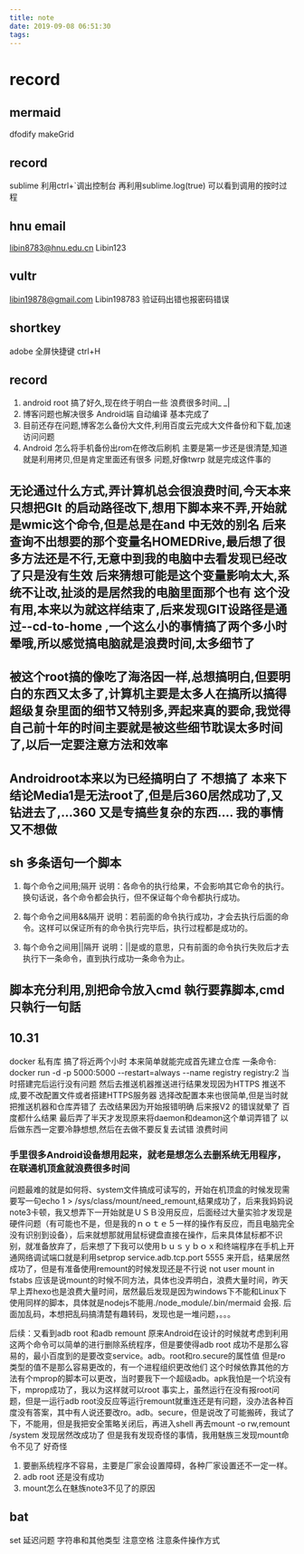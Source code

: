```yaml
---
title: note
date: 2019-09-08 06:51:30
tags:
---
```

# record 

## mermaid
dfodify makeGrid 

## record
sublime 利用ctrl+`调出控制台 再利用sublime.log(true) 可以看到调用的按时过程

## hnu email
libin8783@hnu.edu.cn
Libin123

## vultr
libin19878@gmail.com
Libin198783
验证码出错也报密码错误
## shortkey
adobe 全屏快捷键 ctrl+H
		
## record
1. android root 搞了好久,现在终于明白一些 浪费很多时间_ _|
2. 博客问题也解决很多 Android端 自动编译 基本完成了
3. 目前还存在问题,博客怎么备份大文件,利用百度云完成大文件备份和下载,加速访问问题
4. Android 怎么将手机备份出rom在修改后刷机 主要是第一步还是很清楚,知道就是利用拷贝,但是肯定里面还有很多
问题,好像twrp 就是完成这件事的

## 无论通过什么方式,弄计算机总会很浪费时间,今天本来只想把GIt 的启动路径改下,想用下脚本来不弄,开始就是wmic这个命令,但是总是在and 中无效的别名 后来查询不出想要的那个变量名HOMEDRive,最后想了很多方法还是不行,无意中到我的电脑中去看发现已经改了只是没有生效 后来猜想可能是这个变量影响太大,系统不让改,扯淡的是居然我的电脑里面那个也有 这个没有用,本来以为就这样结束了,后来发现GIT设路径是通过--cd-to-home ,一个这么小的事情搞了两个多小时 晕哦,所以感觉搞电脑就是浪费时间,太多细节了

## 被这个root搞的像吃了海洛因一样,总想搞明白,但要明白的东西又太多了,计算机主要是太多人在搞所以搞得超级复杂里面的细节又特别多,弄起来真的要命,我觉得自己前十年的时间主要就是被这些细节耽误太多时间了,以后一定要注意方法和效率

## Androidroot本来以为已经搞明白了 不想搞了 本来下结论Media1是无法root了,但是后360居然成功了,又钻进去了,...360 又是专搞些复杂的东西.... 我的事情又不想做

## sh 多条语句一个脚本
1. 每个命令之间用;隔开 说明：各命令的执行给果，不会影响其它命令的执行。换句话说，各个命令都会执行，但不保证每个命令都执行成功。

2. 每个命令之间用&&隔开 说明：若前面的命令执行成功，才会去执行后面的命令。这样可以保证所有的命令执行完毕后，执行过程都是成功的。

3. 每个命令之间用||隔开 说明：||是或的意思，只有前面的命令执行失败后才去执行下一条命令，直到执行成功一条命令为止。

## 脚本充分利用,別把命令放入cmd 執行要靠脚本,cmd只執行一句話


## 10.31
docker 私有库 搞了将近两个小时 本来简单就能完成首先建立仓库 一条命令:
docker run -d -p 5000:5000 --restart=always --name registry registry:2
当时搭建完后运行没有问题
然后去推送机器推送进行结果发现因为HTTPS 推送不成,要不改配置文件或者搭建HTTPS服务器
选择改配置本来也很简单,但是当时就把推送机器和仓库弄错了
去改结果因为开始报错明确 后来报V2 的错误就晕了 百度都什么结果
最后弄了半天才发现原来将daemon和deamon这个单词弄错了
以后做东西一定要冷静想想,然后在去做不要反复去试错 浪费时间


### 手里很多Android设备想用起来，就老是想怎么去删系统无用程序，在联通机顶盒就浪费很多时间
问题最难的就是如何将、system文件搞成可读写的，开始在机顶盒的时候发现需要写一句echo 1 > /sys/class/mount/need_remount,结果成功了，后来我妈妈说note3卡顿，我又想弄下一开始就是ＵＳＢ没用反应，后面经过大量实验才发现是硬件问题（有可能也不是，但是我的ｎｏｔｅ５一样的操作有反应，而且电脑完全没有识别到设备），后来就想那就用鼠标键盘直接在操作，后来具体鼠标都不识别，就准备放弃了，后来想了下我可以使用ｂｕｓｙｂｏｘ和终端程序在手机上开通网络调试端口就是利用setprop service.adb.tcp.port 5555 来开启，结果居然成功了，但是有准备使用remount的时候发现还是不行说 not user mount in fstabs 应该是说mount的时候不同方法，具体也没弄明白，浪费大量时间，昨天早上弄hexo也是浪费大量时间，居然最后发现是因为windows下不能和Linux下使用同样的脚本，具体就是nodejs不能用./node_module/.bin/mermaid 会报. 后面加乱码，本想把乱码搞清楚有趣转码，发现也是一堆问题，。。。

后续：又看到adb root 和adb remount 原来Android在设计的时候就考虑到利用这两个命令可以简单的进行删除系统程序，但是要使得adb root 成功不是那么容易的，最小百度到的是要改变service。adb。root和ro.secure的属性值 但是ro 类型的值不是那么容易更改的，有一个进程组织更改他们 这个时候依靠其他的方法有个mprop的脚本可以更改，当时要我下一个超级adb。apk我怕是一个坑没有下，mprop成功了，我以为这样就可以root 事实上，虽然运行在没有报root问题，但是一运行adb root没反应等运行remount就重连还是有问题，没办法各种百度没有答案，其中有人说还要改ro。adb。secure，但是说改了可能搬砖，我试了下，不能用，但是我把安全策略关闭后，再进入shell 再去mount -o rw,remount /system 发现居然改成功了 但是我有发现奇怪的事情，我用魅族三发现mount命令不见了 好奇怪

1. 要删系统程序不容易，主要是厂家会设置障碍，各种厂家设置还不一定一样。
2. adb root 还是没有成功
3. mount怎么在魅族note3不见了的原因

## bat
set  延迟问题 字符串和其他类型 注意空格 注意条件操作方式



